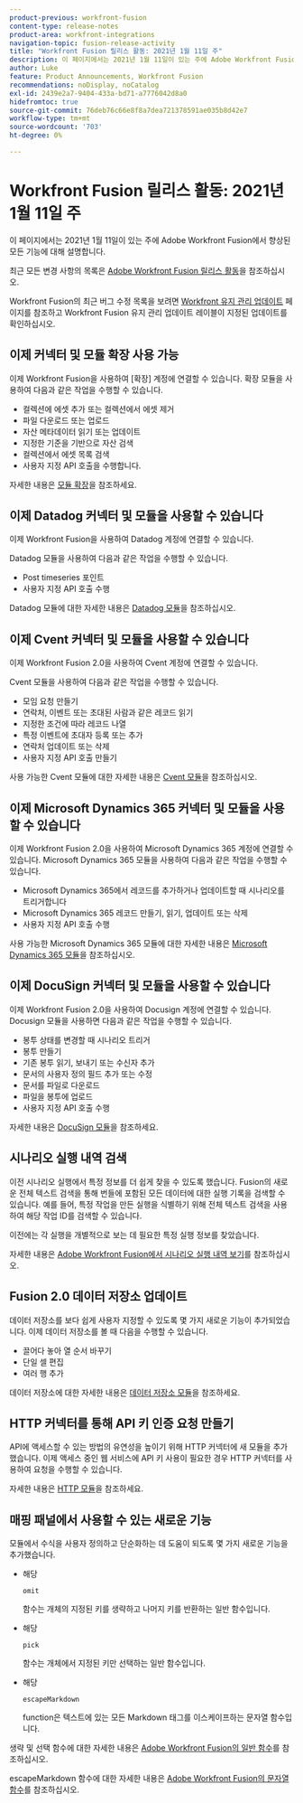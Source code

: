 ```yaml
---
product-previous: workfront-fusion
content-type: release-notes
product-area: workfront-integrations
navigation-topic: fusion-release-activity
title: "Workfront Fusion 릴리스 활동: 2021년 1월 11일 주"
description: 이 페이지에서는 2021년 1월 11일이 있는 주에 Adobe Workfront Fusion에서 향상된 모든 기능에 대해 설명합니다.
author: Luke
feature: Product Announcements, Workfront Fusion
recommendations: noDisplay, noCatalog
exl-id: 2439e2a7-9404-433a-bd71-a7776042d8a0
hidefromtoc: true
source-git-commit: 76deb76c66e8f8a7dea721378591ae035b8d42e7
workflow-type: tm+mt
source-wordcount: '703'
ht-degree: 0%

---
```


# Workfront Fusion 릴리스 활동: 2021년 1월 11일 주

이 페이지에서는 2021년 1월 11일이 있는 주에 Adobe Workfront Fusion에서 향상된 모든 기능에 대해 설명합니다.

최근 모든 변경 사항의 목록은 [Adobe Workfront Fusion 릴리스 활동](../../../product-announcements/product-releases/fusion-release-activity/fusion-release-activity.md)을 참조하십시오.

Workfront Fusion의 최근 버그 수정 목록을 보려면 [Workfront 유지 관리 업데이트](https://experienceleague.adobe.com/docs/workfront-known-issues/releases/current-updates.html) 페이지를 참조하고 Workfront Fusion 유지 관리 업데이트 레이블이 지정된 업데이트를 확인하십시오.

## 이제 커넥터 및 모듈 확장 사용 가능

이제 Workfront Fusion을 사용하여 [확장] 계정에 연결할 수 있습니다. 확장 모듈을 사용하여 다음과 같은 작업을 수행할 수 있습니다.

* 컬렉션에 에셋 추가 또는 컬렉션에서 에셋 제거
* 파일 다운로드 또는 업로드
* 자산 메타데이터 읽기 또는 업데이트
* 지정한 기준을 기반으로 자산 검색
* 컬렉션에서 에셋 목록 검색
* 사용자 지정 API 호출을 수행합니다.

자세한 내용은 [모듈 확장](../../../workfront-fusion/apps-and-their-modules/widen-modules.md)을 참조하세요.

## 이제 Datadog 커넥터 및 모듈을 사용할 수 있습니다

이제 Workfront Fusion을 사용하여 Datadog 계정에 연결할 수 있습니다.

Datadog 모듈을 사용하여 다음과 같은 작업을 수행할 수 있습니다.

* Post timeseries 포인트
* 사용자 지정 API 호출 수행

Datadog 모듈에 대한 자세한 내용은 [Datadog 모듈](../../../workfront-fusion/apps-and-their-modules/datadog-modules.md)을 참조하십시오.

## 이제 Cvent 커넥터 및 모듈을 사용할 수 있습니다

이제 Workfront Fusion 2.0을 사용하여 Cvent 계정에 연결할 수 있습니다.

Cvent 모듈을 사용하여 다음과 같은 작업을 수행할 수 있습니다.

* 모임 요청 만들기
* 연락처, 이벤트 또는 초대된 사람과 같은 레코드 읽기
* 지정한 조건에 따라 레코드 나열
* 특정 이벤트에 초대자 등록 또는 추가
* 연락처 업데이트 또는 삭제
* 사용자 지정 API 호출 만들기

사용 가능한 Cvent 모듈에 대한 자세한 내용은 [Cvent 모듈](../../../workfront-fusion/apps-and-their-modules/cvent-modules.md)을 참조하십시오.

## 이제 Microsoft Dynamics 365 커넥터 및 모듈을 사용할 수 있습니다

이제 Workfront Fusion 2.0을 사용하여 Microsoft Dynamics 365 계정에 연결할 수 있습니다. Microsoft Dynamics 365 모듈을 사용하여 다음과 같은 작업을 수행할 수 있습니다.

* Microsoft Dynamics 365에서 레코드를 추가하거나 업데이트할 때 시나리오를 트리거합니다
* Microsoft Dynamics 365 레코드 만들기, 읽기, 업데이트 또는 삭제
* 사용자 지정 API 호출 수행

사용 가능한 Microsoft Dynamics 365 모듈에 대한 자세한 내용은 [Microsoft Dynamics 365 모듈](../../../workfront-fusion/apps-and-their-modules/microsoft-dynamics-365-modules.md)을 참조하십시오.

## 이제 DocuSign 커넥터 및 모듈을 사용할 수 있습니다

이제 Workfront Fusion 2.0을 사용하여 Docusign 계정에 연결할 수 있습니다. Docusign 모듈을 사용하면 다음과 같은 작업을 수행할 수 있습니다.

* 봉투 상태를 변경할 때 시나리오 트리거
* 봉투 만들기
* 기존 봉투 읽기, 보내기 또는 수신자 추가
* 문서의 사용자 정의 필드 추가 또는 수정
* 문서를 파일로 다운로드
* 파일을 봉투에 업로드
* 사용자 지정 API 호출 수행

자세한 내용은 [DocuSign 모듈](../../../workfront-fusion/apps-and-their-modules/docusign-modules.md)을 참조하세요.

## 시나리오 실행 내역 검색

이전 시나리오 실행에서 특정 정보를 더 쉽게 찾을 수 있도록 했습니다. Fusion의 새로운 전체 텍스트 검색을 통해 번들에 포함된 모든 데이터에 대한 실행 기록을 검색할 수 있습니다. 예를 들어, 특정 작업을 만든 실행을 식별하기 위해 전체 텍스트 검색을 사용하여 해당 작업 ID를 검색할 수 있습니다.

이전에는 각 실행을 개별적으로 보는 데 필요한 특정 실행 정보를 찾았습니다.

자세한 내용은 [Adobe Workfront Fusion에서 시나리오 실행 내역 보기](../../../workfront-fusion/scenarios/view-scenario-execution-history.md)를 참조하십시오.

## Fusion 2.0 데이터 저장소 업데이트

데이터 저장소를 보다 쉽게 사용자 지정할 수 있도록 몇 가지 새로운 기능이 추가되었습니다. 이제 데이터 저장소를 볼 때 다음을 수행할 수 있습니다.

* 끌어다 놓아 열 순서 바꾸기
* 단일 셀 편집
* 여러 행 추가

데이터 저장소에 대한 자세한 내용은 [데이터 저장소 모듈](../../../workfront-fusion/apps-and-their-modules/data-store-modules.md)을 참조하세요.

## HTTP 커넥터를 통해 API 키 인증 요청 만들기

API에 액세스할 수 있는 방법의 유연성을 높이기 위해 HTTP 커넥터에 새 모듈을 추가했습니다. 이제 액세스 중인 웹 서비스에 API 키 사용이 필요한 경우 HTTP 커넥터를 사용하여 요청을 수행할 수 있습니다.

자세한 내용은 [HTTP 모듈](../../../workfront-fusion/apps-and-their-modules/http-modules/http-modules-1.md)을 참조하세요.

## 매핑 패널에서 사용할 수 있는 새로운 기능

모듈에서 수식을 사용자 정의하고 단순화하는 데 도움이 되도록 몇 가지 새로운 기능을 추가했습니다.

* 해당

  ```
  omit
  ```

  함수는 개체의 지정된 키를 생략하고 나머지 키를 반환하는 일반 함수입니다.
* 해당

  ```
  pick
  ```

  함수는 개체에서 지정된 키만 선택하는 일반 함수입니다.
* 해당

  ```
  escapeMarkdown
  ```

  function은 텍스트에 있는 모든 Markdown 태그를 이스케이프하는 문자열 함수입니다.

생략 및 선택 함수에 대한 자세한 내용은 [Adobe Workfront Fusion의 일반 함수](../../../workfront-fusion/functions/general-functions.md)를 참조하십시오.

escapeMarkdown 함수에 대한 자세한 내용은 [Adobe Workfront Fusion의 문자열 함수](../../../workfront-fusion/functions/string-functions.md)를 참조하십시오.
